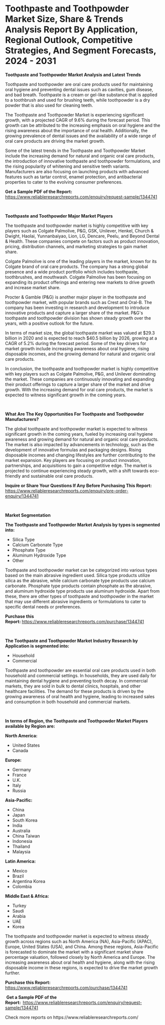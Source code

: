 <p><h1>Toothpaste and Toothpowder Market Size, Share & Trends Analysis Report By Application, Regional Outlook, Competitive Strategies, And Segment Forecasts, 2024 - 2031</h1></p><p><strong>Toothpaste and Toothpowder Market Analysis and Latest Trends</strong></p>
<p><p>Toothpaste and toothpowder are oral care products used for maintaining oral hygiene and preventing dental issues such as cavities, gum disease, and bad breath. Toothpaste is a cream or gel-like substance that is applied to a toothbrush and used for brushing teeth, while toothpowder is a dry powder that is also used for cleaning teeth.</p><p>The Toothpaste and Toothpowder Market is experiencing significant growth, with a projected CAGR of 9.6% during the forecast period. This growth can be attributed to the increasing emphasis on oral hygiene and the rising awareness about the importance of oral health. Additionally, the growing prevalence of dental issues and the availability of a wide range of oral care products are driving the market growth.</p><p>Some of the latest trends in the Toothpaste and Toothpowder Market include the increasing demand for natural and organic oral care products, the introduction of innovative toothpaste and toothpowder formulations, and the rising popularity of whitening and sensitive teeth variants. Manufacturers are also focusing on launching products with advanced features such as tartar control, enamel protection, and antibacterial properties to cater to the evolving consumer preferences.</p></p>
<p><strong>Get a Sample PDF of the Report:&nbsp;</strong> <a href="https://www.reliableresearchreports.com/enquiry/request-sample/1344741">https://www.reliableresearchreports.com/enquiry/request-sample/1344741</a></p>
<p>&nbsp;</p>
<p><strong>Toothpaste and Toothpowder Major Market Players</strong></p>
<p><p>The toothpaste and toothpowder market is highly competitive with key players such as Colgate Palmolive, P&G, GSK, Unilever, Henkel, Church & Dwight, Haolai, Yunnanbaiyao, Lion, LG, Dencare, Peelu, and Beyond Dental & Health. These companies compete on factors such as product innovation, pricing, distribution channels, and marketing strategies to gain market share.</p><p>Colgate Palmolive is one of the leading players in the market, known for its Colgate brand of oral care products. The company has a strong global presence and a wide product portfolio which includes toothpaste, toothbrushes, and mouthwash. Colgate Palmolive has been focusing on expanding its product offerings and entering new markets to drive growth and increase market share.</p><p>Procter & Gamble (P&G) is another major player in the toothpaste and toothpowder market, with popular brands such as Crest and Oral-B. The company has been investing in research and development to introduce innovative products and capture a larger share of the market. P&G's toothpaste and toothpowder division has shown steady growth over the years, with a positive outlook for the future.</p><p>In terms of market size, the global toothpaste market was valued at $29.3 billion in 2020 and is expected to reach $40.5 billion by 2026, growing at a CAGR of 5.2% during the forecast period. Some of the key drivers for market growth include increasing awareness about oral hygiene, rising disposable incomes, and the growing demand for natural and organic oral care products.</p><p>In conclusion, the toothpaste and toothpowder market is highly competitive with key players such as Colgate Palmolive, P&G, and Unilever dominating the market. These companies are continuously innovating and expanding their product offerings to capture a larger share of the market and drive growth. With the increasing demand for oral care products, the market is expected to witness significant growth in the coming years.</p></p>
<p>&nbsp;</p>
<p><strong>What Are The Key Opportunities For Toothpaste and Toothpowder Manufacturers?</strong></p>
<p><p>The global toothpaste and toothpowder market is expected to witness significant growth in the coming years, fueled by increasing oral hygiene awareness and growing demand for natural and organic oral care products. The market is also impacted by advancements in technology, such as the development of innovative formulas and packaging designs. Rising disposable incomes and changing lifestyles are further contributing to the market expansion. Key players are focusing on product innovation, partnerships, and acquisitions to gain a competitive edge. The market is projected to continue experiencing steady growth, with a shift towards eco-friendly and sustainable oral care products.</p></p>
<p><strong>Inquire or Share Your Questions If Any Before Purchasing This Report:</strong> <a href="https://www.reliableresearchreports.com/enquiry/pre-order-enquiry/1344741">https://www.reliableresearchreports.com/enquiry/pre-order-enquiry/1344741</a></p>
<p>&nbsp;</p>
<p><strong>Market Segmentation</strong></p>
<p><strong>The Toothpaste and Toothpowder Market Analysis by types is segmented into:</strong></p>
<p><ul><li>Silica Type</li><li>Calcium Carbonate Type</li><li>Phosphate Type</li><li>Aluminum Hydroxide Type</li><li>Other</li></ul></p>
<p><p>Toothpaste and toothpowder market can be categorized into various types based on the main abrasive ingredient used. Silica type products utilize silica as the abrasive, while calcium carbonate type products use calcium carbonate. Phosphate type products contain phosphate as the abrasive, and aluminum hydroxide type products use aluminum hydroxide. Apart from these, there are other types of toothpaste and toothpowder in the market that may use different abrasive ingredients or formulations to cater to specific dental needs or preferences.</p></p>
<p><strong>Purchase this Report:&nbsp;</strong><a href="https://www.reliableresearchreports.com/purchase/1344741">https://www.reliableresearchreports.com/purchase/1344741</a></p>
<p>&nbsp;</p>
<p><strong>The Toothpaste and Toothpowder Market Industry Research by Application is segmented into:</strong></p>
<p><ul><li>Household</li><li>Commercial</li></ul></p>
<p><p>Toothpaste and toothpowder are essential oral care products used in both household and commercial settings. In households, they are used daily for maintaining dental hygiene and preventing tooth decay. In commercial markets, they are sold in bulk to dental clinics, hospitals, and other healthcare facilities. The demand for these products is driven by the growing awareness of oral health and hygiene, leading to increased sales and consumption in both household and commercial markets.</p></p>
<p>&nbsp;</p>
<p><strong>In terms of Region, the Toothpaste and Toothpowder Market Players available by Region are:</strong></p>
<p>
    <p> <strong> North America: </strong>
        <ul>
            <li>United States</li>
            <li>Canada</li>
        </ul>
        </p> 
    <p> <strong> Europe: </strong>
        <ul>
            <li>Germany</li>
            <li>France</li>
            <li>U.K.</li>
            <li>Italy</li>
            <li>Russia</li>
        </ul>
        </p> 
    <p> <strong> Asia-Pacific: </strong>
        <ul>
            <li>China</li>
            <li>Japan</li>
            <li>South Korea</li>
            <li>India</li>
            <li>Australia</li>
            <li>China Taiwan</li>
            <li>Indonesia</li>
            <li>Thailand</li>
            <li>Malaysia</li>
        </ul>
        </p> 
    <p> <strong> Latin America: </strong>
        <ul>
            <li>Mexico</li>
            <li>Brazil</li>
            <li>Argentina Korea</li>
            <li>Colombia</li>
        </ul>
        </p> 
    <p> <strong> Middle East & Africa: </strong>
        <ul>
            <li>Turkey</li>
            <li>Saudi</li>
            <li>Arabia</li>
            <li>UAE</li>
            <li>Korea</li>
        </ul>
    </p>
    </p>
<p><p>The toothpaste and toothpowder market is expected to witness steady growth across regions such as North America (NA), Asia-Pacific (APAC), Europe, United States (USA), and China. Among these regions, Asia-Pacific is forecasted to dominate the market with a significant market share percentage valuation, followed closely by North America and Europe. The increasing awareness about oral health and hygiene, along with the rising disposable income in these regions, is expected to drive the market growth further.</p></p>
<p><strong>Purchase this Report: </strong><a href="https://www.reliableresearchreports.com/purchase/1344741">https://www.reliableresearchreports.com/purchase/1344741</a></p>
<p>&nbsp;<strong>Get a Sample PDF of the Report:&nbsp;&nbsp;</strong><a href="https://www.reliableresearchreports.com/enquiry/request-sample/1344741">https://www.reliableresearchreports.com/enquiry/request-sample/1344741</a></p>
<p><strong></strong></p>
<p>Check more reports on https://www.reliableresearchreports.com/</p>